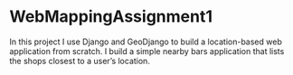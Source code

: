 # WebMappingAssignment1

In this project I use Django and GeoDjango to build a location-based web application from scratch.
I build a simple nearby bars application that lists the shops closest to a user’s location.


